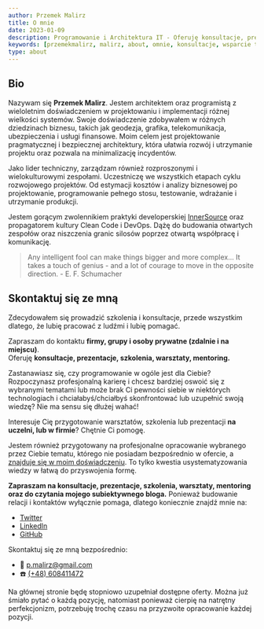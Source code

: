 ```yaml
---
author: Przemek Malirz
title: O mnie
date: 2023-01-09
description: Programowanie i Architektura IT - Oferuję konsultacje, prezentacje, szkolenia, warsztaty, mentoring!
keywords: [przemekmalirz, malirz, about, omnie, konsultacje, wsparcie techniczne, architektura it, programowanie, warsztaty, szkolenia]
type: about
---
```


## Bio

Nazywam się **Przemek Malirz**. Jestem architektem oraz programistą z wieloletnim doświadczeniem w projektowaniu i
implementacji różnej wielkości systemów. Swoje doświadczenie zdobywałem w różnych dziedzinach biznesu,
takich jak geodezja, grafika, telekomunikacja, ubezpieczenia i usługi finansowe.
Moim celem jest projektowanie pragmatycznej i bezpiecznej architektury, która ułatwia
rozwój i utrzymanie projektu oraz pozwala na minimalizację incydentów.

Jako lider techniczny, zarządzam również rozproszonymi i wielokulturowymi zespołami. 
Uczestniczę we wszystkich etapach cyklu rozwojowego projektów. Od estymacji kosztów i analizy biznesowej po 
projektowanie, programowanie pełnego stosu, testowanie, wdrażanie i utrzymanie produkcji.

Jestem gorącym zwolennikiem praktyki developerskiej [InnerSource](https://innersourcecommons.org/ "InnerSource") oraz 
propagatorem kultury Clean Code i DevOps.
Dążę do budowania otwartych zespołów oraz niszczenia granic silosów poprzez otwartą współpracę i komunikację.

> Any intelligent fool can make things bigger and more complex... It takes a touch of genius - and a lot of courage to
move in the opposite direction. - E. F. Schumacher

## Skontaktuj się ze mną

Zdecydowałem się prowadzić szkolenia i konsultacje, przede wszystkim dlatego, że lubię pracować z ludźmi i lubię 
pomagać.

Zapraszam do kontaktu **firmy, grupy i osoby prywatne (zdalnie i na miejscu)**.\
Oferuję **konsultacje, prezentacje, szkolenia, warsztaty, mentoring.**

Zastanawiasz się, czy programowanie w ogóle jest dla Ciebie? Rozpoczynasz profesjonalną karierę i chcesz bardziej 
oswoić się z wybranymi tematami lub może brak Ci pewności siebie w niektórych technologiach i chciałabyś/chciałbyś 
skonfrontować lub uzupełnić swoją wiedzę? Nie ma sensu się dłużej wahać!

Interesuje Cię przygotowanie warsztatów, szkolenia lub prezentacji **na uczelni, lub w firmie**? Chętnie Ci pomogę. 

Jestem również przygotowany na profesjonalne opracowanie wybranego przez Ciebie tematu, którego nie posiadam 
bezpośrednio w ofercie, a [znajduje się w moim doświadczeniu](#kwalifikacje). To tylko kwestia usystematyzowania wiedzy w łatwą do 
przyswojenia formę.

**Zapraszam na konsultacje, prezentacje, szkolenia, warsztaty, mentoring oraz do czytania mojego subiektywnego bloga.**
Ponieważ budowanie relacji i kontaktów wyłącznie pomaga, dlatego koniecznie znajdź mnie na: 
* [Twitter](https://twitter.com/pmalirz)
* [LinkedIn](https://www.linkedin.com/in/przemyslawmalirz/)
* [GitHub](https://github.com/pmalirz/)

Skontaktuj się ze mną bezpośrednio:
* 📧 [p.malirz@gmail.com](mailto:p.malirz@gmail.com)
* ☎️ [(+48) 608411472](tel:+48608411472)

Na głównej stronie będę stopniowo uzupełniał dostępne oferty. Można już śmiało pytać o każdą pozycję, natomiast 
ponieważ cierpię na natrętny perfekcjonizm, potrzebuję trochę czasu na przyzwoite opracowanie każdej pozycji.
